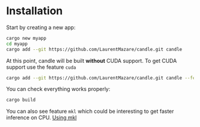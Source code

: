 # Installation

Start by creating a new app:

```bash
cargo new myapp
cd myapp
cargo add --git https://github.com/LaurentMazare/candle.git candle
```

At this point, candle will be built **without** CUDA support.
To get CUDA support use the feature `cuda`
```bash
cargo add --git https://github.com/LaurentMazare/candle.git candle --features cuda
```

You can check everything works properly:

```bash
cargo build
```


You can also see feature `mkl` which could be interesting to get faster inference on CPU. [Using mkl](./advanced/mkl.md)
